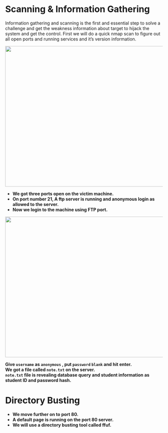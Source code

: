 # Scanning & Information Gathering

Information gathering and scanning is the first and essential step to solve a challenge and get the weakness information about target to hijack the system and get the control. First we will do a quick nmap scan to figure out all open ports and running services and it’s version information.

<img alt="" class="bg hc hd c" width="1000" height="450" loading="lazy" role="presentation" src="https://i.ibb.co/gMV3q98/Academy-i.png"></img>

<ul><li data-selectable-paragraph=""><strong >We got three ports open on the victim machine.</li>
<li data-selectable-paragraph=""><strong >On port number 21, A ftp server is running and anonymous login as allowed to the server.</li>
<li data-selectable-paragraph=""><strong >Now we login to the machine using FTP port.</li></ul>

<img alt="" class="bg hc hd c" width="1000" height="450" loading="lazy" role="presentation" src="https://i.ibb.co/RyYgC6g/Academy-ii.png"></img>

Give `username` as `anonymous` , put `password` `blank` and hit enter.</br >
We got a file called `note.txt` on the server.<br>
`note.txt` file is revealing database query and student information as student ID and password hash.<br>

# Directory Busting
<ul>
<li data-selectable-paragraph=""><strong >We move further on to port 80.</li>
<li data-selectable-paragraph=""><strong >A default page is running on the port 80 server.</li>
<li data-selectable-paragraph=""><strong >We will use a directory busting tool called ffuf.</li>
</ul>


